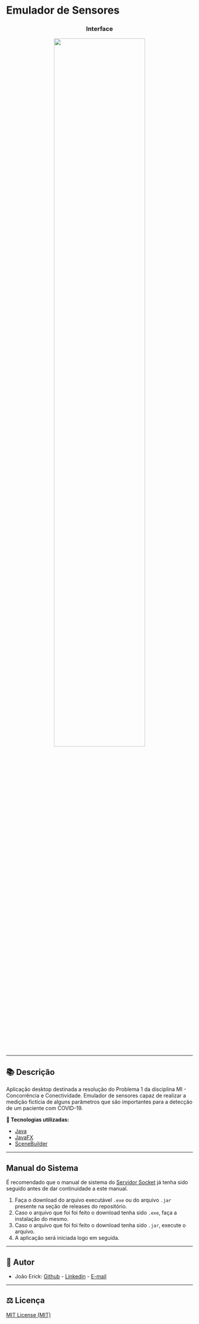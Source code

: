 # Emulador de Sensores

<h3 align="center">Interface</h3>
<p align="center">
  <img src="https://i.imgur.com/jJcXQQj.png" width="70%">
</p>

------------

## 📚 Descrição ##
Aplicação desktop destinada a resolução do Problema 1 da disciplina MI - Concorrência e Conectividade. Emulador de sensores capaz de realizar a medição fictícia de alguns parâmetros que são importantes para a detecção de um paciente com COVID-19.  

**🔗 Tecnologias utilizadas:**
- [Java](https://www.java.com/pt-BR/)
- [JavaFX](https://www.oracle.com/br/java/technologies/javase/javafx-overview.html)
- [SceneBuilder](https://www.oracle.com/java/technologies/javase/javafxscenebuilder-info.html)

------------

## Manual do Sistema ##
É recomendado que o manual de sistema do [Servidor Socket](https://github.com/JoaoErick/Server-CC-PBL1#readme) já tenha sido seguido antes de dar continuidade a este manual.

1. Faça o download do arquivo executável ``.exe`` ou do arquivo ``.jar`` presente na seção de releases do repositório.
2. Caso o arquivo que foi foi feito o download tenha sido ``.exe``, faça a instalação do mesmo.
3. Caso o arquivo que foi foi feito o download tenha sido ``.jar``, execute o arquivo.
4. A aplicação será iniciada logo em seguida.

------------

## 📌 Autor ##
- João Erick: [Github](https://github.com/JoaoErick) - [Linkedin](https://www.linkedin.com/in/joão-erick-barbosa-9050801b0/) - [E-mail](https://mail.google.com/mail/u/0/?view=cm&fs=1&tf=1&source=mailto&to=jsilva@ecomp.uefs.br)
------------

## ⚖️ Licença ##
[MIT License (MIT)]()

